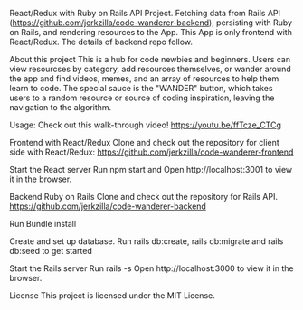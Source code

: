 React/Redux with Ruby on Rails API Project. Fetching data from Rails API (https://github.com/jerkzilla/code-wanderer-backend), persisting with Ruby on Rails, and rendering resources to the App. This App is only frontend with React/Redux. The details of backend repo follow.

About this project
This is a hub for code newbies and beginners. Users can view resourcses by category, add resources themselves, or wander around the app and find videos, memes, and an array of resources to help them learn to code. The special sauce is the "WANDER" button, which takes users to a random resource or source of coding inspiration, leaving the navigation to the algorithm.

Usage:
Check out this walk-through video!
https://youtu.be/ffTcze_CTCg

Frontend with React/Redux
Clone and check out the repository for client side with React/Redux: https://github.com/jerkzilla/code-wanderer-frontend

Start the React server Run npm start and Open http://localhost:3001 to view it in the browser.

Backend Ruby on Rails
Clone and check out the repository for Rails API. https://github.com/jerkzilla/code-wanderer-backend

Run Bundle install

Create and set up database. Run rails db:create, rails db:migrate and rails db:seed to get started

Start the Rails server Run rails -s Open http://localhost:3000 to view it in the browser.

License
This project is licensed under the MIT License.
